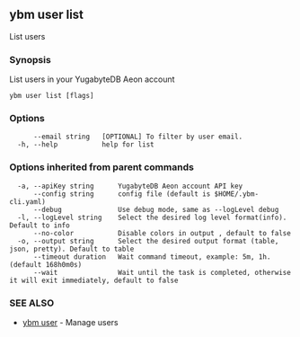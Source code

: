 ## ybm user list

List users

### Synopsis

List users in your YugabyteDB Aeon account

```
ybm user list [flags]
```

### Options

```
      --email string   [OPTIONAL] To filter by user email.
  -h, --help           help for list
```

### Options inherited from parent commands

```
  -a, --apiKey string      YugabyteDB Aeon account API key
      --config string      config file (default is $HOME/.ybm-cli.yaml)
      --debug              Use debug mode, same as --logLevel debug
  -l, --logLevel string    Select the desired log level format(info). Default to info
      --no-color           Disable colors in output , default to false
  -o, --output string      Select the desired output format (table, json, pretty). Default to table
      --timeout duration   Wait command timeout, example: 5m, 1h. (default 168h0m0s)
      --wait               Wait until the task is completed, otherwise it will exit immediately, default to false
```

### SEE ALSO

* [ybm user](ybm_user.md)	 - Manage users

